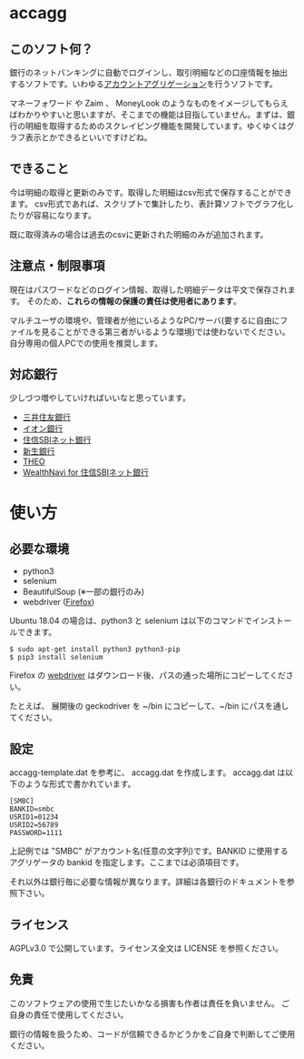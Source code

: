 # accagg

## このソフト何？

銀行のネットバンキングに自動でログインし、取引明細などの口座情報を抽出するソフトです。いわゆる[アカウントアグリゲーション](https://ja.wikipedia.org/wiki/%E3%82%A2%E3%82%AB%E3%82%A6%E3%83%B3%E3%83%88%E3%82%A2%E3%82%B0%E3%83%AA%E3%82%B2%E3%83%BC%E3%82%B7%E3%83%A7%E3%83%B3)を行うソフトです。

マネーフォワード や Zaim 、 MoneyLook のようなものをイメージしてもらえばわかりやすいと思いますが、そこまでの機能は目指していません。まずは、銀行の明細を取得するためのスクレイピング機能を開発しています。ゆくゆくはグラフ表示とかできるといいですけどね。

## できること

今は明細の取得と更新のみです。取得した明細はcsv形式で保存することができます。
csv形式であれば、スクリプトで集計したり、表計算ソフトでグラフ化したりが容易になります。

既に取得済みの場合は過去のcsvに更新された明細のみが追加されます。

## 注意点・制限事項

現在はパスワードなどのログイン情報、取得した明細データは平文で保存されます。
そのため、**これらの情報の保護の責任は使用者にあります**。

マルチユーザの環境や、管理者が他にいるようなPC/サーバ(要するに自由にファイルを見ることができる第三者がいるような環境)では使わないでください。自分専用の個人PCでの使用を推奨します。

## 対応銀行

少しづつ増やしていければいいなと思っています。

* [三井住友銀行](/doc/bank-smbc.md)
* [イオン銀行](/doc/bank-aeonbank.md)
* [住信SBIネット銀行](/doc/bank-sbinetbank.md)
* [新生銀行](/doc/bank-shinseibank.md)
* [THEO](/doc/bank-theo.md)
* [WealthNavi for 住信SBIネット銀行](/doc/bank-wealthnavi-for-sbi.md)

# 使い方
## 必要な環境

* python3
* selenium
* BeautifulSoup (※一部の銀行のみ)
* webdriver ([Firefox](https://github.com/mozilla/geckodriver/releases))

Ubuntu 18.04 の場合は、python3 と selenium は以下のコマンドでインストールできます。

~~~
$ sudo apt-get install python3 python3-pip
$ pip3 install selenium
~~~

Firefox の [webdriver](https://github.com/mozilla/geckodriver/releases) はダウンロード後、パスの通った場所にコピーしてください。

たとえば、 展開後の geckodriver を \~/bin にコピーして、\~/bin にパスを通してください。

## 設定

accagg-template.dat を参考に、 accagg.dat を作成します。
accagg.dat は以下のような形式で書かれています。

~~~
[SMBC]
BANKID=smbc
USRID1=01234
USRID2=56789
PASSWORD=1111
~~~

上記例では "SMBC" がアカウント名(任意の文字列)です。BANKID に使用するアグリゲータの bankid を指定します。ここまでは必須項目です。

それ以外は銀行毎に必要な情報が異なります。詳細は各銀行のドキュメントを参照下さい。

## ライセンス

AGPLv3.0 で公開しています。ライセンス全文は LICENSE を参照ください。

## 免責

このソフトウェアの使用で生じたいかなる損害も作者は責任を負いません。
ご自身の責任で使用してください。

銀行の情報を扱うため、コードが信頼できるかどうかをご自身で判断してご使用ください。
